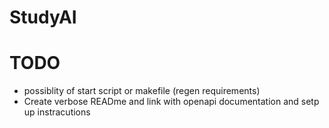 # StudyAI

# TODO
- possiblity of start script or makefile (regen requirements)
- Create verbose READme and link with openapi documentation and setp up instracutions
